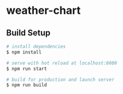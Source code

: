 # weather-chart

## Build Setup

```bash
# install dependencies
$ npm install

# serve with hot reload at localhost:8080
$ npm run start

# build for production and launch server
$ npm run build

```

